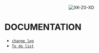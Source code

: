 <p align="center">
<img src="./_media/favicon.ico" alt="XK-Z0-XD">
</p>

#   DOCUMENTATION
- [`change log`](./CHANGELOG.md)
- [`To do list`](./TODO.md)
